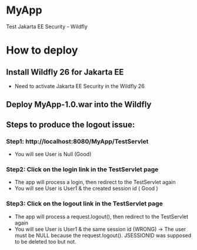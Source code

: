 # MyApp
Test Jakarta EE Security - Wildfly

# How to deploy
## Install Wildfly 26 for Jakarta EE
   - Need to activate Jakarta EE Security in the Wildfly 26

## Deploy MyApp-1.0.war into the Wildfly

## Steps to produce the logout issue:

### Step1: http://localhost:8080/MyApp/TestServlet
- You will see User is Null (Good)
### Step2: Click on the login link in the TestServlet page
- The app will process a login, then redirect to the TestServlet again
- You will see User is User1 & the created session id ( Good )
### Step3: Click on the logout link in the TestServlet page
- The app will process a request.logout(), then redirect to the TestServlet again
- You will see User is User1 & the same session id (WRONG) -> The user must be NULL because the request.logout(). JSESSIONID was supposed to be deleted too but not.
